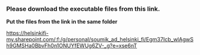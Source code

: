 ### Please download the executable files from this link. 
<b>Put the files from the link in the same folder</b>

https://helsinkifi-my.sharepoint.com/:f:/g/personal/soumik_ad_helsinki_fi/Egm37Icb_wlAgwSh9GMSHa0BbvFh0n1ONUYfEWUg6ZV-_g?e=xse6nT
